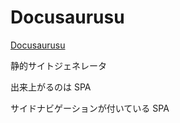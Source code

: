 # Docusaurusu

[Docusaurusu](https://docusaurus.io/)

静的サイトジェネレータ

出来上がるのは SPA

サイドナビゲーションが付いている SPA
